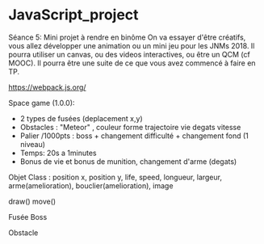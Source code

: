 # JavaScript_project
Séance 5: Mini projet à rendre en binôme   On va essayer d'être créatifs, vous allez développer une animation ou un mini jeu pour les JNMs 2018. Il pourra utiliser un canvas, ou des videos interactives, ou être un QCM (cf MOOC). Il pourra être une suite de ce que vous avez commencé à faire en TP.

https://webpack.js.org/

Space game (1.0.0):
- 2 types de fusées (deplacement x,y)
- Obstacles : "Meteor" , couleur forme trajectoire vie degats vitesse
- Palier /1000pts : boss + changement difficulté + changement fond (1 niveau)
- Temps: 20s a 1minutes 
- Bonus de vie et bonus de munition, changement d'arme (degats)


Objet Class : 
position x, position y, life, speed, longueur, largeur, arme(amelioration), bouclier(amelioration), image

draw()
move()


Fusée
Boss 

Obstacle



